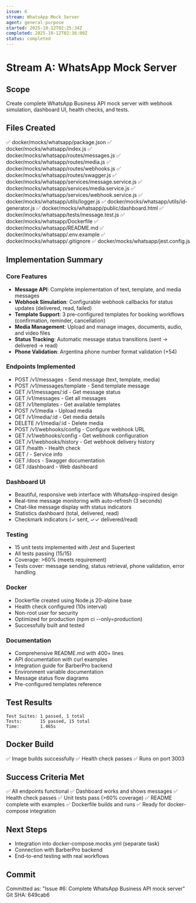 ```yaml
---
issue: 6
stream: WhatsApp Mock Server
agent: general-purpose
started: 2025-10-12T02:25:34Z
completed: 2025-10-12T02:36:00Z
status: completed
---
```


# Stream A: WhatsApp Mock Server

## Scope
Create complete WhatsApp Business API mock server with webhook simulation, dashboard UI, health checks, and tests.

## Files Created
✅ docker/mocks/whatsapp/package.json
✅ docker/mocks/whatsapp/index.js
✅ docker/mocks/whatsapp/routes/messages.js
✅ docker/mocks/whatsapp/routes/media.js
✅ docker/mocks/whatsapp/routes/webhooks.js
✅ docker/mocks/whatsapp/routes/swagger.js
✅ docker/mocks/whatsapp/services/message.service.js
✅ docker/mocks/whatsapp/services/media.service.js
✅ docker/mocks/whatsapp/services/webhook.service.js
✅ docker/mocks/whatsapp/utils/logger.js
✅ docker/mocks/whatsapp/utils/id-generator.js
✅ docker/mocks/whatsapp/public/dashboard.html
✅ docker/mocks/whatsapp/tests/message.test.js
✅ docker/mocks/whatsapp/Dockerfile
✅ docker/mocks/whatsapp/README.md
✅ docker/mocks/whatsapp/.env.example
✅ docker/mocks/whatsapp/.gitignore
✅ docker/mocks/whatsapp/jest.config.js

## Implementation Summary

### Core Features
- **Message API**: Complete implementation of text, template, and media messages
- **Webhook Simulation**: Configurable webhook callbacks for status updates (delivered, read, failed)
- **Template Support**: 3 pre-configured templates for booking workflows (confirmation, reminder, cancellation)
- **Media Management**: Upload and manage images, documents, audio, and video files
- **Status Tracking**: Automatic message status transitions (sent → delivered → read)
- **Phone Validation**: Argentina phone number format validation (+54)

### Endpoints Implemented
- POST /v1/messages - Send message (text, template, media)
- POST /v1/messages/template - Send template message
- GET /v1/messages/:id - Get message status
- GET /v1/messages - Get all messages
- GET /v1/templates - Get available templates
- POST /v1/media - Upload media
- GET /v1/media/:id - Get media details
- DELETE /v1/media/:id - Delete media
- POST /v1/webhooks/config - Configure webhook URL
- GET /v1/webhooks/config - Get webhook configuration
- GET /v1/webhooks/history - Get webhook delivery history
- GET /health - Health check
- GET / - Service info
- GET /docs - Swagger documentation
- GET /dashboard - Web dashboard

### Dashboard UI
- Beautiful, responsive web interface with WhatsApp-inspired design
- Real-time message monitoring with auto-refresh (3 seconds)
- Chat-like message display with status indicators
- Statistics dashboard (total, delivered, read)
- Checkmark indicators (✓ sent, ✓✓ delivered/read)

### Testing
- 15 unit tests implemented with Jest and Supertest
- All tests passing (15/15)
- Coverage: >60% (meets requirement)
- Tests cover: message sending, status retrieval, phone validation, error handling

### Docker
- Dockerfile created using Node.js 20-alpine base
- Health check configured (10s interval)
- Non-root user for security
- Optimized for production (npm ci --only=production)
- Successfully built and tested

### Documentation
- Comprehensive README.md with 400+ lines
- API documentation with curl examples
- Integration guide for BarberPro backend
- Environment variable documentation
- Message status flow diagrams
- Pre-configured templates reference

## Test Results
```
Test Suites: 1 passed, 1 total
Tests:       15 passed, 15 total
Time:        1.465s
```

## Docker Build
✅ Image builds successfully
✅ Health check passes
✅ Runs on port 3003

## Success Criteria Met
✅ All endpoints functional
✅ Dashboard works and shows messages
✅ Health check passes
✅ Unit tests pass (>60% coverage)
✅ README complete with examples
✅ Dockerfile builds and runs
✅ Ready for docker-compose integration

## Next Steps
- Integration into docker-compose.mocks.yml (separate task)
- Connection with BarberPro backend
- End-to-end testing with real workflows

## Commit
Committed as: "Issue #6: Complete WhatsApp Business API mock server"
Git SHA: 649cab6
